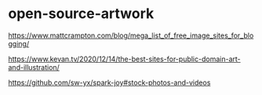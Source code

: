 # open-source-artwork

https://www.mattcrampton.com/blog/mega_list_of_free_image_sites_for_blogging/

https://www.kevan.tv/2020/12/14/the-best-sites-for-public-domain-art-and-illustration/

https://github.com/sw-yx/spark-joy#stock-photos-and-videos
